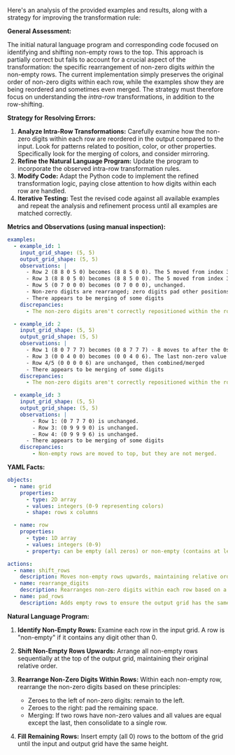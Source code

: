 Here's an analysis of the provided examples and results, along with a strategy for improving the transformation rule:

**General Assessment:**

The initial natural language program and corresponding code focused on identifying and shifting non-empty rows to the top. This approach is partially correct but fails to account for a crucial aspect of the transformation: the specific rearrangement of non-zero digits *within* the non-empty rows. The current implementation simply preserves the original order of non-zero digits within each row, while the examples show they are being reordered and sometimes even merged. The strategy must therefore focus on understanding the *intra-row* transformations, in addition to the row-shifting.

**Strategy for Resolving Errors:**

1.  **Analyze Intra-Row Transformations:** Carefully examine how the non-zero digits within each row are reordered in the output compared to the input. Look for patterns related to position, color, or other properties. Specifically look for the merging of colors, and consider mirroring.
2.  **Refine the Natural Language Program:** Update the program to incorporate the observed intra-row transformation rules.
3.  **Modify Code:** Adapt the Python code to implement the refined transformation logic, paying close attention to how digits within each row are handled.
4.  **Iterative Testing:** Test the revised code against all available examples and repeat the analysis and refinement process until all examples are matched correctly.

**Metrics and Observations (using manual inspection):**


```yaml
examples:
  - example_id: 1
    input_grid_shape: (5, 5)
    output_grid_shape: (5, 5)
    observations: |
      - Row 2 (8 8 0 5 0) becomes (8 8 5 0 0). The 5 moved from index 3 to index 2.
      - Row 3 (8 8 0 5 0) becomes (8 8 5 0 0). The 5 moved from index 3 to index 2.
      - Row 5 (0 7 0 0 0) becomes (0 7 0 0 0), unchanged.
      - Non-zero digits are rearranged; zero digits pad other positions.
      - There appears to be merging of some digits
    discrepancies:
      - The non-zero digits aren't correctly repositioned within the rows.

  - example_id: 2
    input_grid_shape: (5, 5)
    output_grid_shape: (5, 5)
    observations: |
      - Row 1 (8 0 7 7 7) becomes (0 8 7 7 7) - 8 moves to after the 0s to its right, which is consistent with the rule.
      - Row 3 (0 0 4 0 0) becomes (0 0 4 0 6). The last non-zero value appears in the position of the final 0.
      - Row 4/5 (0 0 0 0 6) are unchanged, then combined/merged
      - There appears to be merging of some digits
    discrepancies:
      - The non-zero digits aren't correctly repositioned within the rows.

  - example_id: 3
    input_grid_shape: (5, 5)
    output_grid_shape: (5, 5)
    observations: |
        - Row 1: (0 7 7 7 0) is unchanged.
        - Row 3: (0 9 9 9 0) is unchanged.
        - Row 4: (0 9 9 9 6) is unchanged.
      - There appears to be merging of some digits
    discrepancies:
        - Non-empty rows are moved to top, but they are not merged.
```


**YAML Facts:**


```yaml
objects:
  - name: grid
    properties:
      - type: 2D array
      - values: integers (0-9 representing colors)
      - shape: rows x columns

  - name: row
    properties:
      - type: 1D array
      - values: integers (0-9)
      - property: can be empty (all zeros) or non-empty (contains at least one non-zero digit)

actions:
  - name: shift_rows
    description: Moves non-empty rows upwards, maintaining relative order.
  - name: rearrange_digits
    description: Rearranges non-zero digits within each row based on a specific rule (yet to be fully determined). It does *not* appear to be a simple sort. Some values may be combined.
  - name: pad_rows
    description: Adds empty rows to ensure the output grid has the same dimensions as the input grid.
```


**Natural Language Program:**

1.  **Identify Non-Empty Rows:** Examine each row in the input grid. A row is "non-empty" if it contains any digit other than 0.

2.  **Shift Non-Empty Rows Upwards:** Arrange all non-empty rows sequentially at the top of the output grid, maintaining their original relative order.

3.  **Rearrange Non-Zero Digits Within Rows:** Within each non-empty row, rearrange the non-zero digits based on these principles:
    *   Zeroes to the left of non-zero digits: remain to the left.
    *   Zeroes to the right: pad the remaining space.
    *   Merging: If two rows have non-zero values and all values are equal except
        the last, then consolidate to a single row.

4.  **Fill Remaining Rows:** Insert empty (all 0) rows to the bottom of the grid until the input and output grid have the same height.
